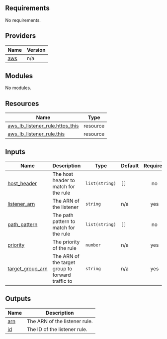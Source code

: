 ## Requirements

No requirements.

## Providers

| Name | Version |
|------|---------|
| <a name="provider_aws"></a> [aws](#provider\_aws) | n/a |

## Modules

No modules.

## Resources

| Name | Type |
|------|------|
| [aws_lb_listener_rule.https_this](https://registry.terraform.io/providers/hashicorp/aws/latest/docs/resources/lb_listener_rule) | resource |
| [aws_lb_listener_rule.this](https://registry.terraform.io/providers/hashicorp/aws/latest/docs/resources/lb_listener_rule) | resource |

## Inputs

| Name | Description | Type | Default | Required |
|------|-------------|------|---------|:--------:|
| <a name="input_host_header"></a> [host\_header](#input\_host\_header) | The host header to match for the rule | `list(string)` | `[]` | no |
| <a name="input_listener_arn"></a> [listener\_arn](#input\_listener\_arn) | The ARN of the listener | `string` | n/a | yes |
| <a name="input_path_pattern"></a> [path\_pattern](#input\_path\_pattern) | The path pattern to match for the rule | `list(string)` | `[]` | no |
| <a name="input_priority"></a> [priority](#input\_priority) | The priority of the rule | `number` | n/a | yes |
| <a name="input_target_group_arn"></a> [target\_group\_arn](#input\_target\_group\_arn) | The ARN of the target group to forward traffic to | `string` | n/a | yes |

## Outputs

| Name | Description |
|------|-------------|
| <a name="output_arn"></a> [arn](#output\_arn) | The ARN of the listener rule. |
| <a name="output_id"></a> [id](#output\_id) | The ID of the listener rule. |
